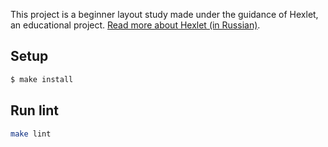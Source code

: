 This project is a beginner layout study made under the guidance of Hexlet, an educational project. [Read more about Hexlet (in Russian)](https://ru.hexlet.io/pages/about).

## Setup

```sh
$ make install
```

## Run lint

```sh
make lint
